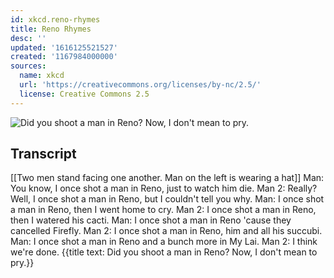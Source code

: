 ```yaml
---
id: xkcd.reno-rhymes
title: Reno Rhymes
desc: ''
updated: '1616125521527'
created: '1167984000000'
sources:
  name: xkcd
  url: 'https://creativecommons.org/licenses/by-nc/2.5/'
  license: Creative Commons 2.5
---
```

![Did you shoot a man in Reno?  Now, I don't mean to pry.](https://imgs.xkcd.com/comics/reno_rhymes.png)

## Transcript
[[Two men stand facing one another. Man on the left is wearing a hat]]
Man: You know, I once shot a man in Reno, just to watch him die.
Man 2: Really?  Well, I once shot a man in Reno, but I couldn't tell you why.
Man: I once shot a man in Reno, then I went home to cry.
Man 2: I once shot a man in Reno, then I watered his cacti.
Man: I once shot a man in Reno 'cause they cancelled Firefly.
Man 2: I once shot a man in Reno, him and all his succubi.
Man: I once shot a man in Reno and a bunch more in My Lai.
Man 2: I think we're done.
{{title text: Did you shoot a man in Reno?  Now, I don't mean to pry.}}
